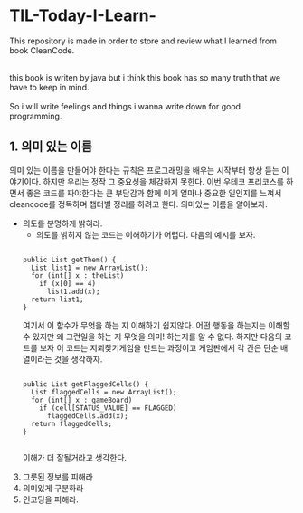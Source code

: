 # TIL-Today-I-Learn-
This repository is made in order to store and review what I learned from book CleanCode.

<br>this book is writen by java but i think this book has so many truth that we have to keep in mind.</br>
<br>So i will write feelings and things i wanna write down for good programming.</br>


## 1. 의미 있는 이름

<p>의미 있는 이름을 만들어야 한다는 규칙은 프로그래밍을 배우는 시작부터 항상 듣는 이야기이다. 하지만 우리는 정작 그 중요성을 체감하지 못한다. 이번 우테코 프리코스를 하면서 좋은 코드를 짜야한다는 큰 부담감과 함께 이게 얼마나 중요한 일인지를 느껴서 cleancode를 정독하며 챕터별 정리를 하려고 한다. 의미있는 이름을 알아보자.</p>

- 의도를 분명하게 밝혀라.<br/>
  - 의도를 밝히지 않는 코드는 이해하기가 어렵다. 다음의 예시를 보자.<br/>
  <pre><code>
  public List<int[]> getThem() {
    List<int[]> list1 = new ArrayList<int[]>();
    for (int[] x : theList)
      if (x[0] == 4)
        list1.add(x);
    return list1;
  }
  </code></pre>
  여기서 이 함수가 무엇을 하는 지 이해하기 쉽지않다. 어떤 행동을 하는지는 이해할 수 있지만 왜 그런일을 하는 지 무엇을 의미! 하는지를 알 수 없다. 하지만 다음의 코드를 보자 이 코드는 지뢰찾기게임을 만드는 과정이고 게임판에서 각 칸은 단순 배열이라는 것을 생각하자.
    <pre><code>
  public List<int[]> getFlaggedCells() {
    List<int[]> flaggedCells = new ArrayList<int[]>();
    for (int[] x : gameBoard)
      if (cell[STATUS_VALUE] == FLAGGED)
        flaggedCells.add(x);
    return flaggedCells;
  }
    </code></pre>
  이해가 더 잘될거라고 생각한다.
3. 그릇된 정보를 피해라
4. 의미있게 구분하라
5. 인코딩을 피해라.
</p>
